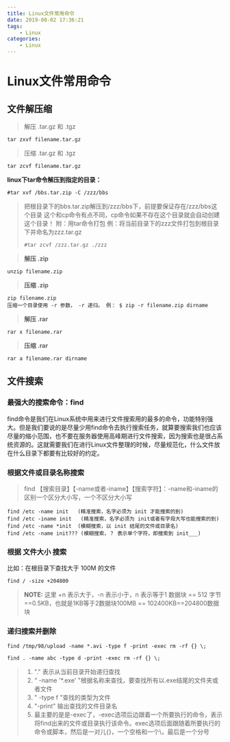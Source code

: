 ```yaml
---
title: Linux文件常用命令
date: 2019-08-02 17:36:21
tags:
	- Linux
categories:
	- Linux
---
```


# Linux文件常用命令

## 文件解压缩

> 解压 .tar.gz 和 .tgz
```
tar zxvf filename.tar.gz
```

> 压缩 .tar.gz 和 .tgz
```
tar zcvf filename.tar.gz
```

**linux下tar命令解压到指定的目录：**
```
#tar xvf /bbs.tar.zip -C /zzz/bbs
```
> 把根目录下的bbs.tar.zip解压到/zzz/bbs下，前提要保证存在/zzz/bbs这个目录 
> 这个和cp命令有点不同，cp命令如果不存在这个目录就会自动创建这个目录！
> 附：用tar命令打包
> 例：将当前目录下的zzz文件打包到根目录下并命名为zzz.tar.gz
>
> ```
> #tar zcvf /zzz.tar.gz ./zzz
> ```

> **解压 .zip**
```
unzip filename.zip
```

> **压缩 .zip**
```
zip filename.zip
压缩一个目录使用 -r 参数， -r 递归。 例： $ zip -r filename.zip dirname
```

> **解压 .rar**
```
rar x filename.rar
```

> **压缩 .rar**
```
rar a filename.rar dirname
```

## 文件搜索

### 最强大的搜索命令：find

find命令是我们在Linux系统中用来进行文件搜索用的最多的命令，功能特别强大。但是我们要说的是尽量少用find命令去执行搜索任务，就算要搜索我们也应该尽量的缩小范围，也不要在服务器使用高峰期进行文件搜索，因为搜索也是很占系统资源的。这就需要我们在进行Linux文件整理的时候，尽量规范化，什么文件放在什么目录下都要有比较好的约定。

### 根据文件或目录名称搜索

> find 【搜索目录】【-name或者-iname】【搜索字符】：-name和-iname的区别一个区分大小写，一个不区分大小写

```
find /etc -name init   (精准搜索，名字必须为 init 才能搜索的到)
find /etc -iname init   (精准搜索，名字必须为 init或者有字母大写也能搜索的到)
find /etc -name *init  (模糊搜索，以 init 结尾的文件或目录名) 
find /etc -name init??? (模糊搜索，？ 表示单个字符，即搜索到 init___)
```

### 根据 文件大小 搜索

比如：在根目录下查找大于 100M 的文件

```
find / -size +204800
```

> **NOTE:** 这里 +n 表示大于，-n 表示小于，n 表示等于1 数据块 == 512 字节 ==0.5KB，也就是1KB等于2数据块100MB == 102400KB==204800数据块

### 递归搜索并删除

```
find /tmp/98/upload -name *.avi -type f -print -exec rm -rf {} \;

find . -name abc -type d -print -exec rm -rf {} \;
```

>1. "."    表示从当前目录开始递归查找
>2.  “ -name '*.exe' "根据名称来查找，要查找所有以.exe结尾的文件夹或者文件
>3. " -type f "查找的类型为文件
>4. "-print" 输出查找的文件目录名
>5. 最主要的是是-exec了，-exec选项后边跟着一个所要执行的命令，表示将find出来的文件或目录执行该命令。exec选项后面跟随着所要执行的命令或脚本，然后是一对儿{}，一个空格和一个\，最后是一个分号